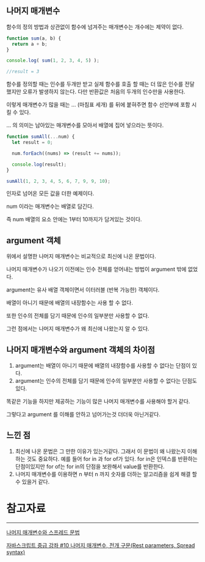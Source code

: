 ## 나머지 매개변수

함수의 정의 방법과 상관없이 함수에 넘겨주는 매개변수는 개수에는 제약이 없다.

```jsx
function sum(a, b) {
  return a + b;
}

console.log( sum(1, 2, 3, 4, 5) );

//result = 3
```

함수를 정의할 때는 인수를 두개만 받고 실제 함수를 호출 할 때는 더 많은 인수를 전달했지만 오류가 발생하지 않는다. 다만 반환값은 처음의 두개의 인수만을 사용한다.

이렇게 매개변수가 많을 때는 … (마침표 세개) 를 뒤에 붙혀주면 함수 선언부에 포함 시킬 수 있다.

… 의 의미는 남아있는 매개변수를 모아서 배열에 집어 넣으라는 뜻이다.

```jsx
function sumAll(...num) {
  let result = 0;

  num.forEach((nums) => (result += nums));

  console.log(result);
}

sumAll(1, 2, 3, 4, 5, 6, 7, 9, 9, 10);
```

인자로 넘어온 모든 값을 더한 예제이다.

num 이라는 매개변수는 배열로 담긴다.

즉 num 배열의 요소 안에는 1부터 10까지가 담겨있는 것이다.

## argument 객체

위에서 설명한 나머지 매개변수는 비교적으로 최신에 나온 문법이다.

나머지 매개변수가 나오기 이전에는 인수 전체를 얻어내는 방법이 argument 밖에 없었다.

argument는 유사 배열 객체이면서 이터러블 (반복 가능한) 객체이다.

배열이 아니기 때문에 배열의 내장함수는 사용 할 수 없다. 

또한 인수의 전체를 담기 때문에 인수의 일부분만 사용할 수 없다.

그런 점에서는 나머지 매개변수가 왜 최신에 나왔는지 알 수 있다.

## 나머지 매개변수와 argument 객체의 차이점

1. argument는 배열이 아니기 때문에 배열의 내장함수를 사용할 수 없다는 단점이 있다.
2. argument는 인수의 전체를 담기 때문에 인수의 일부분만 사용할 수 없다는 단점도 있다.

똑같은 기능을 하지만 제공하는 기능이 많은 나머지 매개변수를 사용해야 할거 같다.

그렇다고 argument 를 이해를 안하고 넘어가는것 더더욱 아닌거같다.

## 느낀 점

1. 최신에 나온 문법은 그 만한 이유가 있는거같다. 그래서 이 문법이 왜 나왔는지 이해하는 것도 중요하다. 예를 들어 for in 과 for  of가 있다. for in은 인덱스를 반환하는 단점이있지만 for of는 for in의 단점을 보완해서 value를 반환한다.
2. 나머지 매개변수를 이용하면 n 부터 n 까지 숫자를 더하는 알고리즘을 쉽게 해결 할 수 있을거 같다.

# 참고자료

---

[나머지 매개변수와 스프레드 문법](https://ko.javascript.info/rest-parameters-spread#ref-505)

[자바스크립트 중급 강좌 #10 나머지 매개변수, 전개 구문(Rest parameters, Spread syntax)](https://www.youtube.com/watch?v=lekNM8ldxno)